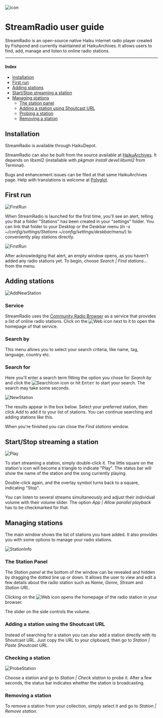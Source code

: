 ![icon](icon.png)
# StreamRadio user guide

StreamRadio is an open-source native Haiku internet radio player created by Fishpond and currently maintained at HaikuArchives. It allows users to find, add, manage and listen to online radio stations.

---

#### Index
*	[Installation](#part_install)
*	[First run](#part_first_run)
*	[Adding stations](#part_add_station)
*	[Start/Stop streaming a station](#part_start)
*	[Managing stations](#part_manage)
	*	[The station panel](#manage_panel)
	*	[Adding a station using Shoutcast URL](#manage_add)
	*	[Probing a station](#manage_check)
	*	[Removing a station](#manage_delete)



## Installation <a name = "part_install"></a>

StreamRadio is available through HaikuDepot.

StreamRadio can also be built from the source available at [HaikuArchives](https://github.com/HaikuArchives/StreamRadio). It depends on libxml2 (installable with *pkgman install devel:libxml2* from Terminal).

Bugs and enhancement issues can be filed at that same HaikuArchives page. Help with translations is welcome at [Polyglot](https://i18n.kacperkasper.pl/projects/29).

## First run <a name = "part_first_run"></a>

![FirstRun](screenshots/00_First_run_Alert.png)
 
When StreamRadio is launched for the first time, you'll see an alert, telling you that a folder "Stations" has been created in your "settings" folder. You can link that folder to your Desktop or the Deskbar menu (*ln -s ~/config/settings/Stations ~/config/settings/deskbar/menu/*) to conveniently play stations directly.

![FirstRun](screenshots/01_First_run_GUI.png)

After acknowledging that alert, an empty window opens, as you haven't added any radio stations yet. To begin, choose *Search | Find stations...* from the menu.

## Adding stations <a name = "part_add_station"></a>

![AddNewStation](screenshots/02_Add_New_Stations_1.png)

### Service
StreamRadio uses the [Community Radio Browser](http://www.radio-browser.info) as a service that provides a list of online radio stations. Click on the ![Web](bnWeb.png) icon next to it to open the homepage of that service.

### Search by
This menu allows you to select your search criteria, like name, tag, language, country etc.

### Search for
Here you'll enter a search term fitting the option you chose for *Search by* and click the ![SearchIcon](bnSearch.png) icon or hit <kbd>Enter</kbd> to start your search. The search may take some seconds.

![NewStation](screenshots/03_Add_New_Stations_2.png)

The results appear in the box below. Select your preferred station, then click *Add* to add it to your list of stations. You can continue searching and adding stations like this.

When you're finished you can close the *Find stations* window.

## Start/Stop streaming a station <a name = "part_start"></a>

![Play](screenshots/04_Play_a_station.png)  

To start streaming a station, simply double-click it. The little square on the station's icon will become a triangle to indicate "Play". The status bar will show the name of the station and the song currently playing.
  
Double-click again, and the overlay symbol turns back to a square, indicating "Stop".

You can listen to several streams simultaneously and adjust their individual volume with their volume slider. The option *App | Allow parallel playback* has to be checkmarked for that.

## Managing stations <a name = "part_manage"></a>

The main window shows the list of stations you have added. It also provides you with some options to manage your radio stations.

![StationInfo](screenshots/05_Station_Info.png)

### The Station Panel <a name = "manage_panel"></a>
The *Station panel* at the bottom of the window can be revealed and hidden by dragging the dotted line up or down. It allows the user to view and edit a few details about the radio station such as *Name*, *Genre*, *Stream* and *Station URL*.

Clicking on the ![Web](bnWeb.png) icon opens the homepage of the radio station in your browser.

The slider on the side controls the volume.

### Adding a station using the Shoutcast URL <a name = "manage_add"></a>

Instead of searching for a station you can also add a station directly with its Shoutcast URL. Just copy the URL to your clipboard, then go to *Station | Paste Shoutcast URL*.


### Checking a station <a name = "manage_check"></a>

![ProbeStation](screenshots/06_Probing_Station.png)

Choose a station and go to *Station | Check station* to probe it. After a few seconds, the status bar indicates whether the station is broadcasting.

### Removing a station <a name = "manage_delete"></a>

To remove a station from your collection, simply select it and go to *Station | Remove station*.
